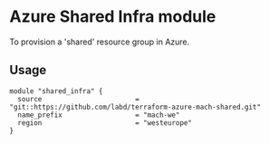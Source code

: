 # Azure Shared Infra module

To provision a 'shared' resource group in Azure.

## Usage

```
module "shared_infra" {
  source                       = "git::https://github.com/labd/terraform-azure-mach-shared.git"
  name_prefix                  = "mach-we"
  region                       = "westeurope"
}
```
